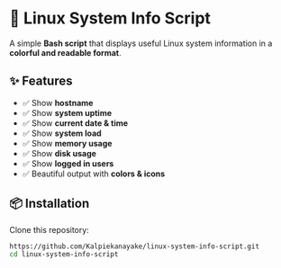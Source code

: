 # 🐧 Linux System Info Script

A simple **Bash script** that displays useful Linux system information in a **colorful and readable format**.  

## ✨ Features
- ✅ Show **hostname**
- ✅ Show **system uptime**
- ✅ Show **current date & time**
- ✅ Show **system load**
- ✅ Show **memory usage**
- ✅ Show **disk usage**
- ✅ Show **logged in users**
- ✅ Beautiful output with **colors & icons**

## 📦 Installation

Clone this repository:

```bash
https://github.com/Kalpiekanayake/linux-system-info-script.git
cd linux-system-info-script
